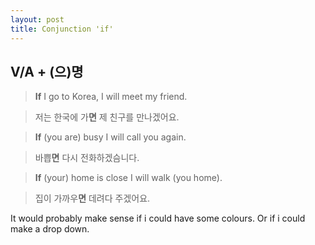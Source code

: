 ```yaml
---
layout: post
title: Conjunction 'if'
---
```


## V/A + (으)명

>**If** I go to Korea, I will meet my friend.

>저는 한국에 가**면** 제 친구를 만나겠어요.

>**If** (you are) busy I will call you again.

>바쁩**면** 다시 전화하겠슴니다.

>**If** (your) home is close I will walk (you home).

>집이 가까우**면** 데려다 주겠어요.


It would probably make sense if i could have some colours.
Or if i could make a drop down.
 



